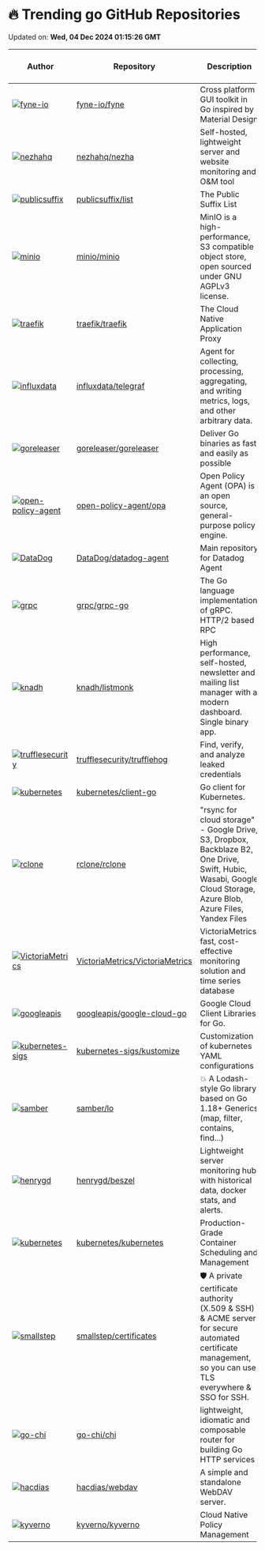 # 🔥 Trending go GitHub Repositories

Updated on: **Wed, 04 Dec 2024 01:15:26 GMT**

| Author | Repository | Description | Language | ⭐ Total Stars | 🌟 Stars Today |
|--------|------------|-------------|----------|----------------|----------------|
| [![fyne-io](https://avatars.githubusercontent.com/u/294436?s=40&v=4)](https://github.com/fyne-io) | [fyne-io/fyne](https://github.com/fyne-io/fyne) | Cross platform GUI toolkit in Go inspired by Material Design | Go | 25296 | 20 |
| [![nezhahq](https://avatars.githubusercontent.com/u/29243953?s=40&v=4)](https://github.com/nezhahq) | [nezhahq/nezha](https://github.com/nezhahq/nezha) | Self-hosted, lightweight server and website monitoring and O&M tool | Go | 7680 | 46 |
| [![publicsuffix](https://avatars.githubusercontent.com/u/5387?s=40&v=4)](https://github.com/publicsuffix) | [publicsuffix/list](https://github.com/publicsuffix/list) | The Public Suffix List | Go | 2152 | 7 |
| [![minio](https://avatars.githubusercontent.com/u/622699?s=40&v=4)](https://github.com/minio) | [minio/minio](https://github.com/minio/minio) | MinIO is a high-performance, S3 compatible object store, open sourced under GNU AGPLv3 license. | Go | 48639 | 28 |
| [![traefik](https://avatars.githubusercontent.com/u/5674651?s=40&v=4)](https://github.com/traefik) | [traefik/traefik](https://github.com/traefik/traefik) | The Cloud Native Application Proxy | Go | 51657 | 22 |
| [![influxdata](https://avatars.githubusercontent.com/u/1048079?s=40&v=4)](https://github.com/influxdata) | [influxdata/telegraf](https://github.com/influxdata/telegraf) | Agent for collecting, processing, aggregating, and writing metrics, logs, and other arbitrary data. | Go | 14926 | 3 |
| [![goreleaser](https://avatars.githubusercontent.com/u/245435?s=40&v=4)](https://github.com/goreleaser) | [goreleaser/goreleaser](https://github.com/goreleaser/goreleaser) | Deliver Go binaries as fast and easily as possible | Go | 13902 | 21 |
| [![open-policy-agent](https://avatars.githubusercontent.com/u/238885?s=40&v=4)](https://github.com/open-policy-agent) | [open-policy-agent/opa](https://github.com/open-policy-agent/opa) | Open Policy Agent (OPA) is an open source, general-purpose policy engine. | Go | 9762 | 6 |
| [![DataDog](https://avatars.githubusercontent.com/u/2822037?s=40&v=4)](https://github.com/DataDog) | [DataDog/datadog-agent](https://github.com/DataDog/datadog-agent) | Main repository for Datadog Agent | Go | 2909 | 5 |
| [![grpc](https://avatars.githubusercontent.com/u/10121772?s=40&v=4)](https://github.com/grpc) | [grpc/grpc-go](https://github.com/grpc/grpc-go) | The Go language implementation of gRPC. HTTP/2 based RPC | Go | 21155 | 2 |
| [![knadh](https://avatars.githubusercontent.com/u/547147?s=40&v=4)](https://github.com/knadh) | [knadh/listmonk](https://github.com/knadh/listmonk) | High performance, self-hosted, newsletter and mailing list manager with a modern dashboard. Single binary app. | Go | 15478 | 17 |
| [![trufflesecurity](https://avatars.githubusercontent.com/u/28698778?s=40&v=4)](https://github.com/trufflesecurity) | [trufflesecurity/trufflehog](https://github.com/trufflesecurity/trufflehog) | Find, verify, and analyze leaked credentials | Go | 17461 | 6 |
| [![kubernetes](https://avatars.githubusercontent.com/u/34088196?s=40&v=4)](https://github.com/kubernetes) | [kubernetes/client-go](https://github.com/kubernetes/client-go) | Go client for Kubernetes. | Go | 9136 | 4 |
| [![rclone](https://avatars.githubusercontent.com/u/536803?s=40&v=4)](https://github.com/rclone) | [rclone/rclone](https://github.com/rclone/rclone) | "rsync for cloud storage" - Google Drive, S3, Dropbox, Backblaze B2, One Drive, Swift, Hubic, Wasabi, Google Cloud Storage, Azure Blob, Azure Files, Yandex Files | Go | 47488 | 16 |
| [![VictoriaMetrics](https://avatars.githubusercontent.com/u/283442?s=40&v=4)](https://github.com/VictoriaMetrics) | [VictoriaMetrics/VictoriaMetrics](https://github.com/VictoriaMetrics/VictoriaMetrics) | VictoriaMetrics: fast, cost-effective monitoring solution and time series database | Go | 12666 | 16 |
| [![googleapis](https://avatars.githubusercontent.com/u/18483045?s=40&v=4)](https://github.com/googleapis) | [googleapis/google-cloud-go](https://github.com/googleapis/google-cloud-go) | Google Cloud Client Libraries for Go. | Go | 3805 | 3 |
| [![kubernetes-sigs](https://avatars.githubusercontent.com/u/2928188?s=40&v=4)](https://github.com/kubernetes-sigs) | [kubernetes-sigs/kustomize](https://github.com/kubernetes-sigs/kustomize) | Customization of kubernetes YAML configurations | Go | 11094 | 2 |
| [![samber](https://avatars.githubusercontent.com/u/2951285?s=40&v=4)](https://github.com/samber) | [samber/lo](https://github.com/samber/lo) | 💥 A Lodash-style Go library based on Go 1.18+ Generics (map, filter, contains, find...) | Go | 18051 | 12 |
| [![henrygd](https://avatars.githubusercontent.com/u/8519632?s=40&v=4)](https://github.com/henrygd) | [henrygd/beszel](https://github.com/henrygd/beszel) | Lightweight server monitoring hub with historical data, docker stats, and alerts. | Go | 3257 | 52 |
| [![kubernetes](https://avatars.githubusercontent.com/u/20407524?s=40&v=4)](https://github.com/kubernetes) | [kubernetes/kubernetes](https://github.com/kubernetes/kubernetes) | Production-Grade Container Scheduling and Management | Go | 111488 | 28 |
| [![smallstep](https://avatars.githubusercontent.com/u/416157?s=40&v=4)](https://github.com/smallstep) | [smallstep/certificates](https://github.com/smallstep/certificates) | 🛡️ A private certificate authority (X.509 & SSH) & ACME server for secure automated certificate management, so you can use TLS everywhere & SSO for SSH. | Go | 6835 | 13 |
| [![go-chi](https://avatars.githubusercontent.com/u/18831?s=40&v=4)](https://github.com/go-chi) | [go-chi/chi](https://github.com/go-chi/chi) | lightweight, idiomatic and composable router for building Go HTTP services | Go | 18706 | 9 |
| [![hacdias](https://avatars.githubusercontent.com/u/5447088?s=40&v=4)](https://github.com/hacdias) | [hacdias/webdav](https://github.com/hacdias/webdav) | A simple and standalone WebDAV server. | Go | 3581 | 8 |
| [![kyverno](https://avatars.githubusercontent.com/u/25727662?s=40&v=4)](https://github.com/kyverno) | [kyverno/kyverno](https://github.com/kyverno/kyverno) | Cloud Native Policy Management | Go | 5812 | 6 |
